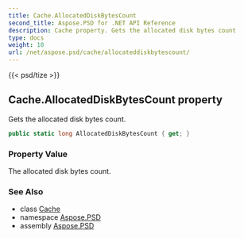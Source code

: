 ```yaml
---
title: Cache.AllocatedDiskBytesCount
second_title: Aspose.PSD for .NET API Reference
description: Cache property. Gets the allocated disk bytes count
type: docs
weight: 10
url: /net/aspose.psd/cache/allocateddiskbytescount/
---
```

{{< psd/tize >}}
## Cache.AllocatedDiskBytesCount property

Gets the allocated disk bytes count.

```csharp
public static long AllocatedDiskBytesCount { get; }
```

### Property Value

The allocated disk bytes count.

### See Also

* class [Cache](../)
* namespace [Aspose.PSD](../../../aspose.psd/)
* assembly [Aspose.PSD](../../../)


